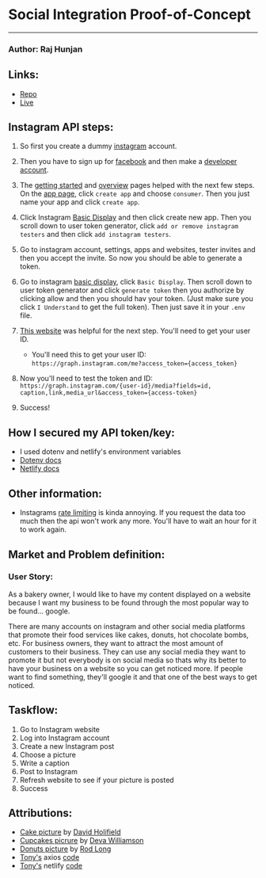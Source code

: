 # Social Integration Proof-of-Concept
---
### Author: Raj Hunjan

## Links:
- [Repo](https://github.com/Raj-Hunjan/cpnt270-a3)
- [Live](https://xenodochial-lovelace-9a971b.netlify.app/)

## Instagram API steps:
1. So first you create a dummy [instagram](https://www.instagram.com/) account.

2. Then you have to sign up for [facebook](https://www.facebook.com/) and then make a [developer account](https://developers.facebook.com/apps/).

3. The [getting started](https://developers.facebook.com/docs/instagram-basic-display-api/getting-started) and [overview](https://developers.facebook.com/docs/instagram-basic-display-api/overview) pages helped with the next few steps. On the [app page](https://developers.facebook.com/apps/), click `create app` and choose `consumer`. Then you just name your app and click `create app`.

4. Click Instagram [Basic Display](https://developers.facebook.com/apps/204629698494784/instagram-basic-display/basic-display/) and then click create new app. Then you scroll down to user token generator, click `add or remove instagram testers` and then click `add instagram testers`. 

5. Go to instagram account, settings, apps and websites, tester invites and then you accept the invite. So now you should be able to generate a token.

6. Go to instagram [basic display](https://developers.facebook.com/apps/204629698494784/instagram-basic-display/basic-display/), click `Basic Display`. Then scroll down to user token generator and click `generate token` then you authorize by clicking allow and then you should hav your token. (Just make sure you click `I Understand` to get the full token). Then just save it in your `.env` file.

7. [This website](https://harrisonkolor.medium.com/using-the-instagram-api-serverless-netlify-to-display-your-own-photos-in-2021-7923014522d0) was helpful for the next step. You'll need to get your user ID.

    - You'll need this to get your user ID: `https://graph.instagram.com/me?access_token={access_token}`
8. Now you'll need to test the token and ID: `https://graph.instagram.com/{user-id}/media?fields=id, caption,link,media_url&access_token={access-token}`

9. Success!

## How I secured my API token/key:
- I used dotenv and netlify's environment variables
- [Dotenv docs](https://www.npmjs.com/package/dotenv)
- [Netlify docs](https://docs.netlify.com/configure-builds/environment-variables/)

## Other information:
- Instagrams [rate limiting](https://developers.facebook.com/apps/204629698494784/instagram-basic-display/basic-display-rate-limiting/) is kinda annoying. If you request the data too much then the api won't work any more. You'll have to wait an hour for it to work again.

## Market and Problem definition:

### User Story:

As a bakery owner, I would like to have my content displayed on a website because I want my business to be found through the most popular way to be found... google.

There are many accounts on instagram and other social media platforms that promote their food services like cakes, donuts, hot chocolate bombs, etc. For business owners, they want to attract the most amount of customers to their business. They can use any social media they want to promote it but not everybody is on social media so thats why its better to have your business on a website so you can get noticed more. If people want to find something, they'll google it and that one of the best ways to get noticed. 

## Taskflow: 
1. Go to Instagram website
2. Log into Instagram account
3. Create a new Instagram post
4. Choose a picture
5. Write a caption
6. Post to Instagram
7. Refresh website to see if your picture is posted
8. Success

## Attributions:
- [Cake picture](https://unsplash.com/photos/kPxsqUGneXQ) by [David Holifield](https://unsplash.com/@davidholifield)
- [Cupcakes picrure](https://unsplash.com/photos/S2jw81lfrG0) by [Deva Williamson](https://unsplash.com/@biglaughkitchen)
- [Donuts picture](https://unsplash.com/photos/6SMF42-JTAc) by [Rod Long](https://unsplash.com/@rodlong)
- [Tony's](https://github.com/acidtone) axios [code](https://github.com/sait-wbdv/hello-instagram-netlify/blob/main/functions/lunch.js)
- [Tony's](https://github.com/acidtone) netlify [code](https://github.com/acidtone/hello-netlify-functions)
